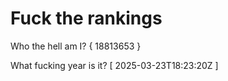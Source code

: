 # Fuck the rankings

Who the hell am I?
{ 18813653 }

What fucking year is it?
[ 2025-03-23T18:23:20Z ]
